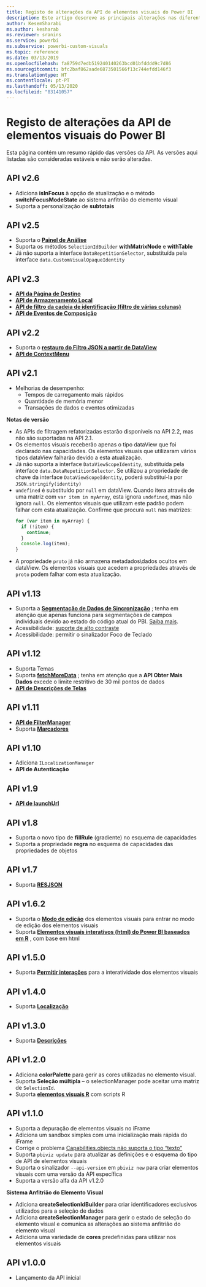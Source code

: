 ```yaml
---
title: Registo de alterações da API de elementos visuais do Power BI
description: Este artigo descreve as principais alterações nas diferentes versões da API de elementos visuais do Power BI
author: KesemSharabi
ms.author: kesharab
ms.reviewer: sranins
ms.service: powerbi
ms.subservice: powerbi-custom-visuals
ms.topic: reference
ms.date: 03/13/2019
ms.openlocfilehash: fa8759d7edb519240140263bcd01bfdddd9c7d86
ms.sourcegitcommit: bfc2baf862aade6873501566f13c744efdd146f3
ms.translationtype: HT
ms.contentlocale: pt-PT
ms.lasthandoff: 05/13/2020
ms.locfileid: "83141057"
---
```

# <a name="power-bi-visuals-api-changelog"></a>Registo de alterações da API de elementos visuais do Power BI
Esta página contém um resumo rápido das versões da API. As versões aqui listadas são consideradas estáveis e não serão alteradas.

## <a name="api-v26"></a>API v2.6
  * Adiciona **isInFocus** à opção de atualização e o método **switchFocusModeState** ao sistema anfitrião do elemento visual
  * Suporta a personalização de **subtotais**

## <a name="api-v25"></a>API v2.5
  * Suporta o **[Painel de Análise](./analytics-pane.md)**
  * Suporta os métodos `SelectionIdBuilder` **withMatrixNode** e **withTable**
  * Já não suporta a interface `DataRepetitionSelector`, substituída pela interface `data.CustomVisualOpaqueIdentity`

## <a name="api-v23"></a>API v2.3
  * **[API da Página de Destino](./landing-page.md)**
  * **[API de Armazenamento Local](./local-storage.md)**
  * **[API de filtro da cadeia de identificação (filtro de várias colunas)](./filter-api.md#the-tuple-filter-api-multi-column-filter)**
  * **[API de Eventos de Composição](./event-service.md#render-events-in-power-bi-visuals)**

## <a name="api-v22"></a>API v2.2
  * Suporta o **[restauro do Filtro JSON a partir de DataView](./filter-api.md#restore-the-json-filter-from-the-data-view)**
  * **[API de ContextMenu](./context-menu.md)**

## <a name="api-v21"></a>API v2.1
  * Melhorias de desempenho:
    * Tempos de carregamento mais rápidos
    * Quantidade de memória menor
    * Transações de dados e eventos otimizadas  

**Notas de versão**
* As APIs de filtragem refatorizadas estarão disponíveis na API 2.2, mas não são suportadas na API 2.1.
* Os elementos visuais receberão apenas o tipo dataView que foi declarado nas capacidades. Os elementos visuais que utilizaram vários tipos dataView falharão devido a esta atualização.
* Já não suporta a interface `DataViewScopeIdentity`, substituída pela interface `data.DataRepetitionSelector`. Se utilizou a propriedade de chave da interface `DataViewScopeIdentity`, poderá substituí-la por `JSON.stringify(identity)`
* `undefined` é substituído por `null` em dataView. Quando itera através de uma matriz com `var item in myArray`, esta ignora `undefined`, mas não ignora `null`. Os elementos visuais que utilizam este padrão podem falhar com esta atualização. Confirme que procura `null` nas matrizes:
   ```typescript
   for (var item in myArray) {
     if (!item) {
       continue;
     }
     console.log(item);
   }
   ```
* A propriedade `proto` já não armazena metadados\dados ocultos em dataView. Os elementos visuais que acedem a propriedades através de `proto` podem falhar com esta atualização.

## <a name="api-v113"></a>API v1.13
* Suporta a **[Segmentação de Dados de Sincronização](./enable-sync-slicers.md)** ; tenha em atenção que apenas funciona para segmentações de campos individuais devido ao estado do código atual do PBI. [Saiba mais](/power-bi/desktop-slicers).
* Acessibilidade: [suporte de alto contraste](./high-contrast-support.md) 
* Acessibilidade: permitir o sinalizador Foco de Teclado

## <a name="api-v112"></a>API v1.12
* Suporta Temas
* Suporta **[fetchMoreData](./fetch-more-data.md)** ; tenha em atenção que a **API Obter Mais Dados** excede o limite restritivo de 30 mil pontos de dados
* **[API de Descrições de Telas](./add-tooltips.md#add-report-page-tooltips)**

## <a name="api-v111"></a>API v1.11
* **[API de FilterManager](./filter-api.md)**
* Suporta **[Marcadores](./bookmarks-support.md)** 

## <a name="api-v110"></a>API v1.10
* Adiciona `ILocalizationManager`
* **API de Autenticação**

## <a name="api-v19"></a>API v1.9
* **[API de launchUrl](./launch-url.md)**

## <a name="api-v18"></a>API v1.8
* Suporta o novo tipo de **fillRule** (gradiente) no esquema de capacidades
* Suporta a propriedade **regra** no esquema de capacidades das propriedades de objetos

## <a name="api-v17"></a>API v1.7
* Suporta **[RESJSON](./localization.md#resource-file)**

## <a name="api-v162"></a>API v1.6.2
* Suporta o **[Modo de edição](./advanced-edit-mode.md)** dos elementos visuais para entrar no modo de edição dos elementos visuais
* Suporta **[Elementos visuais interativos (html) do Power BI baseados em R](https://microsoft.github.io/PowerBI-visuals/tutorials/building-r-powered-custom-visual/creating-r-visuals.md)** , com base em html

## <a name="api-v150"></a>API v1.5.0
* Suporta **[Permitir interações](./visuals-interactions.md)** para a interatividade dos elementos visuais

## <a name="api-v140"></a>API v1.4.0
* Suporta **[Localização](./localization.md)**

## <a name="api-v130"></a>API v1.3.0
* Suporta **[Descrições](./add-tooltips.md)**

## <a name="api-v120"></a>API v1.2.0
* Adiciona **colorPalette** para gerir as cores utilizadas no elemento visual.
* Suporta **Seleção múltipla** – o selectionManager pode aceitar uma matriz de `SelectionId`.
* Suporta **[elementos visuais R](https://microsoft.github.io/PowerBI-visuals/tutorials/building-r-powered-custom-visual/creating-r-visuals.md)** com scripts R

## <a name="api-v110"></a>API v1.1.0
* Suporta a depuração de elementos visuais no iFrame
* Adiciona um sandbox simples com uma inicialização mais rápida do iFrame
* Corrige o problema [Capabilities.objects não suporta o tipo “texto”](https://github.com/Microsoft/PowerBI-visuals-tools/issues/12)
* Suporta `pbiviz update` para atualizar as definições e o esquema do tipo de API de elementos visuais
* Suporta o sinalizador `--api-version` em `pbiviz new` para criar elementos visuais com uma versão da API específica
* Suporta a versão alfa da API v1.2.0

**Sistema Anfitrião do Elemento Visual**
* Adiciona **createSelectionIdBuilder** para criar identificadores exclusivos utilizados para a seleção de dados
* Adiciona **createSelectionManager** para gerir o estado de seleção do elemento visual e comunica as alterações ao sistema anfitrião do elemento visual
* Adiciona uma variedade de **cores** predefinidas para utilizar nos elementos visuais

## <a name="api-v100"></a>API v1.0.0
* Lançamento da API inicial
